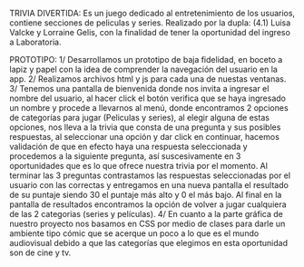 TRIVIA DIVERTIDA:
Es un juego dedicado al entretenimiento de los usuarios, contiene secciones de peliculas y series. Realizado por la dupla: (4.1) Luisa Valcke y Lorraine Gelis, con la finalidad de tener la oportunidad del ingreso a Laboratoria.

PROTOTIPO:
1/ Desarrollamos un prototipo de baja fidelidad, en boceto a lapiz y papel con la idea de comprender la navegación del usuario en la app.
2/ Realizamos archivos html y js para cada una de nuestas ventanas.
3/ Tenemos una pantalla de bienvenida donde nos invita a ingresar el nombre del usuario, al hacer click el botón verifica que se haya ingresado un nombre y procede a llevarnos al menú, donde encontramos 2 opciones de categorías para jugar (Peliculas y series), al elegir alguna de estas opciones, nos lleva a la trivia que consta de una pregunta y sus posibles respuestas, al seleccionar una opción y dar click en continuar, hacemos validación de que en efecto haya una respuesta seleccionada y procedemos a la siguiente pregunta, así suscesivamente en 3 oportunidades que es lo que ofrece nuestra trivia por el momento. Al terminar las 3 preguntas contrastamos las respuestas seleccionadas por el usuario con las correctas y entregamos en una nueva pantalla el resultado de su puntaje siendo 30 el puntaje más alto y 0 el más bajo.
Al final en la pantalla de resultados encontramos la opción de volver a jugar cualquiera de las 2 categorias (series y películas).
4/ En cuanto a la parte gráfica de nuestro proyecto nos basamos en CSS por medio de clases para darle un ambiente tipo cómic que se acerque un poco a lo que es el mundo audiovisual debido a que las categorías que elegimos en esta oportunidad son de cine y tv.
